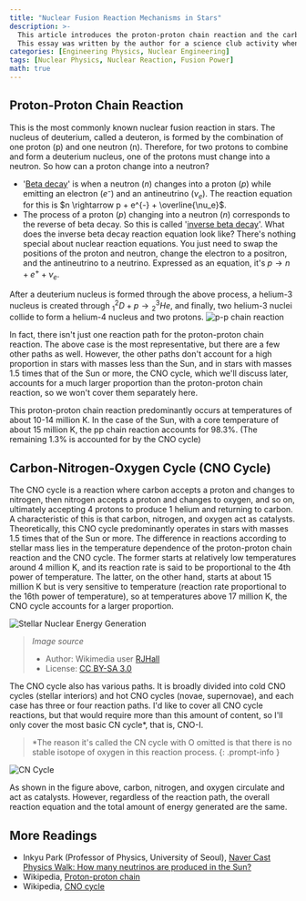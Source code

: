 ```yaml
---
title: "Nuclear Fusion Reaction Mechanisms in Stars"
description: >-
  This article introduces the proton-proton chain reaction and the carbon-nitrogen-oxygen cycle, which are nuclear fusion reactions occurring in the cores of stars.
  This essay was written by the author for a science club activity when they were in the first year of high school. It is written in a colloquial style and the content may be sparse or partially inaccurate, but it has been uploaded in its original form for archiving purposes.
categories: [Engineering Physics, Nuclear Engineering]
tags: [Nuclear Physics, Nuclear Reaction, Fusion Power]
math: true
---
```


## Proton-Proton Chain Reaction
This is the most commonly known nuclear fusion reaction in stars. The nucleus of deuterium, called a deuteron, is formed by the combination of one proton (p) and one neutron (n). Therefore, for two protons to combine and form a deuterium nucleus, one of the protons must change into a neutron. So how can a proton change into a neutron?

- '[Beta decay](/posts/Nuclear-Stability-and-Radioactive-Decay/#negative-beta-decay-beta--decay)' is when a neutron ($n$) changes into a proton ($p$) while emitting an electron ($e⁻$) and an antineutrino ($\nu_e$). The reaction equation for this is $n \rightarrow p + e^{-} + \overline{\nu_e}$.
- The process of a proton ($p$) changing into a neutron ($n$) corresponds to the reverse of beta decay. So this is called '[inverse beta decay](/posts/Nuclear-Stability-and-Radioactive-Decay/#positive-beta-decay-beta-decay)'. What does the inverse beta decay reaction equation look like? There's nothing special about nuclear reaction equations. You just need to swap the positions of the proton and neutron, change the electron to a positron, and the antineutrino to a neutrino. Expressed as an equation, it's $p \rightarrow n + e^{+} + \nu_e$.

After a deuterium nucleus is formed through the above process, a helium-3 nucleus is created through $^2_1D + p \rightarrow {^3_2He}$, and finally, two helium-3 nuclei collide to form a helium-4 nucleus and two protons.
![p-p chain reaction](https://upload.wikimedia.org/wikipedia/commons/8/85/Fusion_in_the_Sun.svg)

In fact, there isn't just one reaction path for the proton-proton chain reaction. The above case is the most representative, but there are a few other paths as well. However, the other paths don't account for a high proportion in stars with masses less than the Sun, and in stars with masses 1.5 times that of the Sun or more, the CNO cycle, which we'll discuss later, accounts for a much larger proportion than the proton-proton chain reaction, so we won't cover them separately here.

This proton-proton chain reaction predominantly occurs at temperatures of about 10-14 million K. In the case of the Sun, with a core temperature of about 15 million K, the pp chain reaction accounts for 98.3%. (The remaining 1.3% is accounted for by the CNO cycle)

## Carbon-Nitrogen-Oxygen Cycle (CNO Cycle)
The CNO cycle is a reaction where carbon accepts a proton and changes to nitrogen, then nitrogen accepts a proton and changes to oxygen, and so on, ultimately accepting 4 protons to produce 1 helium and returning to carbon. A characteristic of this is that carbon, nitrogen, and oxygen act as catalysts. Theoretically, this CNO cycle predominantly operates in stars with masses 1.5 times that of the Sun or more. The difference in reactions according to stellar mass lies in the temperature dependence of the proton-proton chain reaction and the CNO cycle. The former starts at relatively low temperatures around 4 million K, and its reaction rate is said to be proportional to the 4th power of temperature. The latter, on the other hand, starts at about 15 million K but is very sensitive to temperature (reaction rate proportional to the 16th power of temperature), so at temperatures above 17 million K, the CNO cycle accounts for a larger proportion.

![Stellar Nuclear Energy Generation](https://upload.wikimedia.org/wikipedia/commons/5/5b/Nuclear_energy_generation.svg)
> *Image source*
> - Author: Wikimedia user [RJHall](https://commons.wikimedia.org/wiki/User:RJHall)
> - License: [CC BY-SA 3.0](https://creativecommons.org/licenses/by-sa/3.0/)

The CNO cycle also has various paths. It is broadly divided into cold CNO cycles (stellar interiors) and hot CNO cycles (novae, supernovae), and each case has three or four reaction paths. I'd like to cover all CNO cycle reactions, but that would require more than this amount of content, so I'll only cover the most basic CN cycle*, that is, CNO-I.

> *The reason it's called the CN cycle with O omitted is that there is no stable isotope of oxygen in this reaction process.
{: .prompt-info }

![CN Cycle](https://upload.wikimedia.org/wikipedia/commons/2/21/CNO_Cycle.svg)

As shown in the figure above, carbon, nitrogen, and oxygen circulate and act as catalysts. However, regardless of the reaction path, the overall reaction equation and the total amount of energy generated are the same.

## More Readings
- Inkyu Park (Professor of Physics, University of Seoul), [Naver Cast Physics Walk: How many neutrinos are produced in the Sun?](https://terms.naver.com/entry.naver?docId=4125519&cid=58941&categoryId=58960)
- Wikipedia, [Proton-proton chain](https://en.wikipedia.org/wiki/Proton%E2%80%93proton_chain)
- Wikipedia, [CNO cycle](https://en.wikipedia.org/wiki/CNO_cycle)
